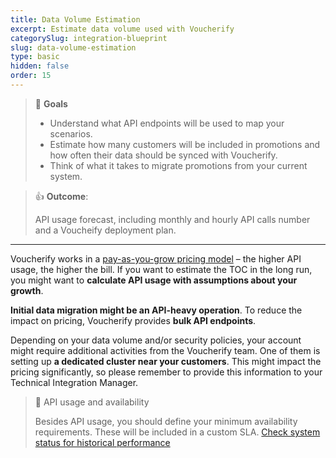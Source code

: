 ```yaml
---
title: Data Volume Estimation
excerpt: Estimate data volume used with Voucherify
categorySlug: integration-blueprint
slug: data-volume-estimation
type: basic
hidden: false
order: 15
---
```


> 📘 **Goals**
> 
> * Understand what API endpoints will be used to map your scenarios.
> * Estimate how many customers will be included in promotions and how often their data should be synced with Voucherify.
> * Think of what it takes to migrate promotions from your current system. 

> 👍 **Outcome**: 
>
> API usage forecast, including monthly and hourly API calls number and a Voucheify deployment plan.

---

Voucherify works in a [pay-as-you-grow pricing model](https://www.voucherify.io/pricing "Fair plans that scale with you") – the higher API usage, the higher the bill. If you want to estimate the TOC in the long run, you might want to **calculate API usage with assumptions about your growth**.

**Initial data migration might be an API-heavy operation**. To reduce the impact on pricing, Voucherify provides **bulk API endpoints**.

Depending on your data volume and/or security policies, your account might require additional activities from the Voucherify team. One of them is setting up **a dedicated cluster near your customers**. This might impact the pricing significantly, so please remember to provide this information to your Technical Integration Manager.

> 📘 API usage and availability
>
> Besides API usage, you should define your minimum availability requirements. These will be included in a custom SLA.
[Check system status for historical performance](https://status.voucherify.io/)
